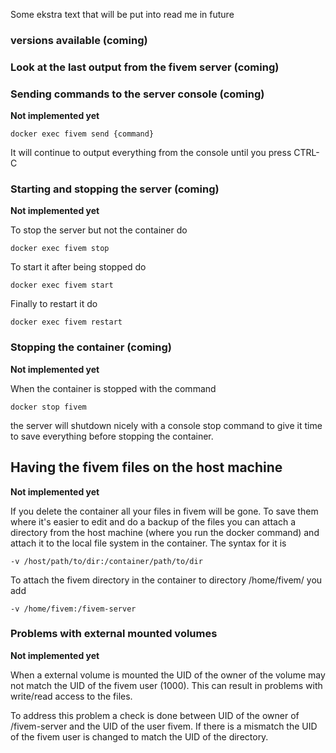 Some ekstra text that will be put into read me in future


### versions available (coming)

### Look at the last output from the fivem server (coming)

### Sending commands to the server console (coming)
**Not implemented yet**

	docker exec fivem send {command}

It will continue to output everything from the console until you press CTRL-C

### Starting and stopping the server (coming)
**Not implemented yet**

To stop the server but not the container do

	docker exec fivem stop

To start it after being stopped do

	docker exec fivem start

Finally to restart it do

	docker exec fivem restart

### Stopping the container (coming)
**Not implemented yet**

When the container is stopped with the command

	docker stop fivem

the server will shutdown nicely with a console stop command to give it time to save everything before stopping the container.

## Having the fivem files on the host machine
**Not implemented yet**

If you delete the container all your files in fivem will be gone. To save them where it's
easier to edit and do a backup of the files you can attach a directory from the host machine
(where you run the docker command) and attach it to the local file system in the container.
The syntax for it is

	-v /host/path/to/dir:/container/path/to/dir

To attach the fivem directory in the container to directory /home/fivem/ you add

	-v /home/fivem:/fivem-server

### Problems with external mounted volumes
**Not implemented yet**

When a external volume is mounted the UID of the owner of the volume may not match the UID of the fivem user (1000). This can result in problems with write/read access to the files.

To address this problem a check is done between UID of the owner of /fivem-server and the UID of the user fivem. If there is a mismatch the UID of the fivem user is changed to match the UID of the directory.
